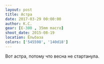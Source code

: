 ```yaml
---
layout: post
title: Астра
date: 2017-03-29 00:00:00
author: К.С.
gear: [E-300 , 35mm macro]
shoot_date: 2015-08-19
location: Ёльбаза
colors: ['545598', '140d18']
---
```


Вот астра, потому что весна не стартанула.
